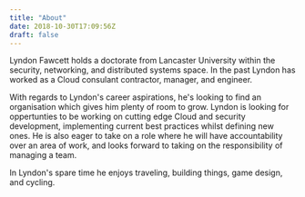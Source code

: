 ```yaml
---
title: "About"
date: 2018-10-30T17:09:56Z
draft: false
---
```


Lyndon Fawcett holds a doctorate from Lancaster University within the security, networking, and distributed systems space. In the past Lyndon has worked as a Cloud consulant contractor, manager, and engineer.


With regards to Lyndon's career aspirations, he's looking to find an organisation which gives him plenty of room to grow. Lyndon is looking for oppertunties to be working on cutting edge Cloud and security development, implementing current best practices whilst defining new ones. He is also eager to take on a role where he will have accountability over an area of work, and looks forward to taking on the responsibility of managing a team.

In Lyndon's spare time he enjoys traveling, building things, game design, and cycling.
